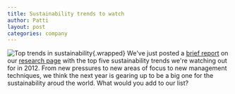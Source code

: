 ```yaml
---
title: Sustainability trends to watch
author: Patti
layout: post
categories: company
---
```


![Top trends in sustainability](http://attachments.brighterplanet.com/press_items/local_copies/107/thumbnail/trends-2011.png?1324498421){.wrapped} We've just posted a [brief report](http://attachments.brighterplanet.com/press_items/local_copies/107/original/trends-2011.pdf?1324498421) on our [research page](http://brighterplanet.com/research) with the top five sustainability trends we're watching out for in 2012. From new pressures to new areas of focus to new management techniques, we think the next year is gearing up to be a big one for the sustainability aroud the world. What would you add to our list?

